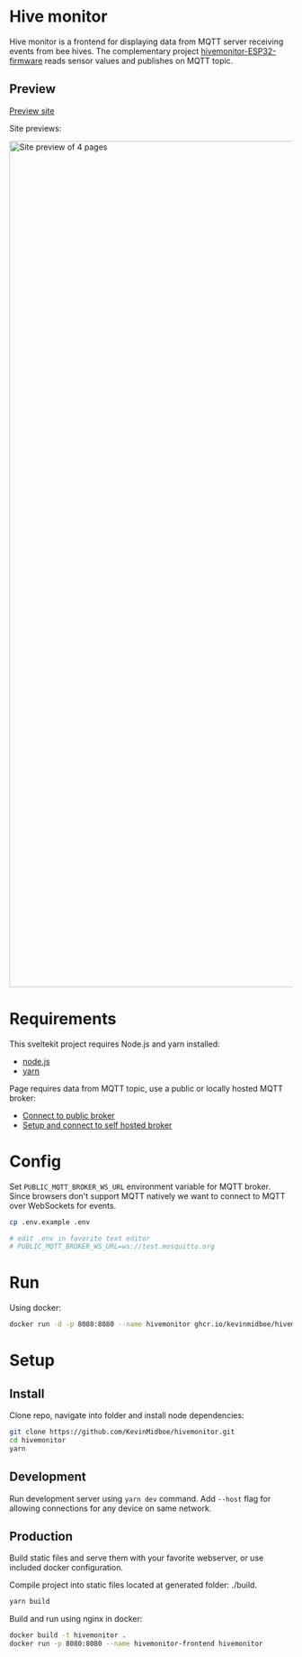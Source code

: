 # Hive monitor

Hive monitor is a frontend for displaying data from MQTT server receiving events from bee hives. The complementary project [hivemonitor-ESP32-firmware]() reads sensor values and publishes on MQTT topic.

## Preview
[Preview site](https://hive.schleppe.cloud)

Site previews:
<div>
<img width="1502" alt="Site preview of 4 pages" src="https://github.com/KevinMidboe/hivemonitor/assets/2287769/449dfd27-5560-431f-a7d6-75a1d031a328">

</div>

# Requirements

This sveltekit project requires Node.js and yarn installed:

- [node.js]()
- [yarn]()

Page requires data from MQTT topic, use a public or locally hosted MQTT broker:

- [Connect to public broker]()
- [Setup and connect to self hosted broker]()

# Config

Set `PUBLIC_MQTT_BROKER_WS_URL` environment variable for MQTT broker. Since browsers don't support MQTT natively we want to connect to MQTT over WebSockets for events.

```bash
cp .env.example .env

# edit .env in favorite text editor
# PUBLIC_MQTT_BROKER_WS_URL=ws://test.mosquitto.org
```

# Run

Using docker:

```bash
docker run -d -p 8080:8080 --name hivemonitor ghcr.io/kevinmidboe/hivemonitor
```

# Setup

## Install

Clone repo, navigate into folder and install node dependencies:

```bash
git clone https://github.com/KevinMidboe/hivemonitor.git
cd hivemonitor
yarn
```

## Development

Run development server using `yarn dev` command. Add `--host` flag for allowing connections for any device on same network.

## Production

Build static files and serve them with your favorite webserver, or use included docker configuration.

Compile project into static files located at generated folder: ./build.

```bash
yarn build
```

Build and run using nginx in docker:

```bash
docker build -t hivemonitor .
docker run -p 8080:8080 --name hivemonitor-frontend hivemonitor
```
